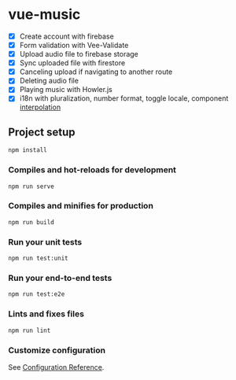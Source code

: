 # vue-music

- [x] Create account with firebase
- [x] Form validation with Vee-Validate
- [x] Upload audio file to firebase storage
- [x] Sync uploaded file with firestore
- [x] Canceling upload if navigating to another route
- [x] Deleting audio file
- [x] Playing music with Howler.js
- [x] i18n with pluralization, number format, toggle locale, component [interpolation](https://kazupon.github.io/vue-i18n/guide/interpolation.html#basic-usage)

## Project setup
```
npm install
```

### Compiles and hot-reloads for development
```
npm run serve
```

### Compiles and minifies for production
```
npm run build
```

### Run your unit tests
```
npm run test:unit
```

### Run your end-to-end tests
```
npm run test:e2e
```

### Lints and fixes files
```
npm run lint
```

### Customize configuration
See [Configuration Reference](https://cli.vuejs.org/config/).
